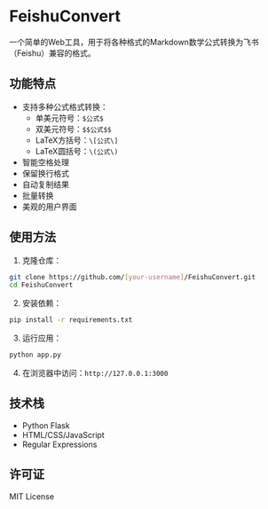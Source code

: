 # FeishuConvert

一个简单的Web工具，用于将各种格式的Markdown数学公式转换为飞书（Feishu）兼容的格式。

## 功能特点

- 支持多种公式格式转换：
  - 单美元符号：`$公式$`
  - 双美元符号：`$$公式$$`
  - LaTeX方括号：`\[公式\]`
  - LaTeX圆括号：`\(公式\)`
- 智能空格处理
- 保留换行格式
- 自动复制结果
- 批量转换
- 美观的用户界面

## 使用方法

1. 克隆仓库：
```bash
git clone https://github.com/[your-username]/FeishuConvert.git
cd FeishuConvert
```

2. 安装依赖：
```bash
pip install -r requirements.txt
```

3. 运行应用：
```bash
python app.py
```

4. 在浏览器中访问：`http://127.0.0.1:3000`

## 技术栈

- Python Flask
- HTML/CSS/JavaScript
- Regular Expressions

## 许可证

MIT License